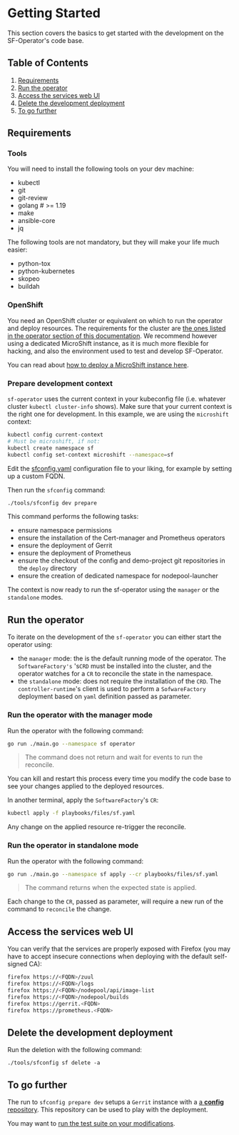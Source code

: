 # Getting Started

This section covers the basics to get started with the development on the SF-Operator's code base.

## Table of Contents

1. [Requirements](#requirements)
1. [Run the operator](#run-the-operator)
1. [Access the services web UI](#access-the-services-web-ui)
1. [Delete the development deployment](#delete-the-development-deployment)
1. [To go further](#to-go-further)

## Requirements

### Tools

You will need to install the following tools on your dev machine:

- kubectl
- git
- git-review
- golang # >= 1.19
- make
- ansible-core
- jq

The following tools are not mandatory, but they will make your life much easier:

- python-tox
- python-kubernetes
- skopeo
- buildah

### OpenShift

You need an OpenShift cluster or equivalent on which to run the operator and deploy resources.
The requirements for the cluster are [the ones listed in the operator section of this documentation](../operator/getting_started.md#prerequisites). We recommend however using a dedicated MicroShift instance, as it is much more flexible for hacking, and also the environment used to test and develop SF-Operator.

You can read about [how to deploy a MicroShift instance here](./microshift.md).

### Prepare development context

`sf-operator` uses the current context in your kubeconfig file (i.e. whatever cluster `kubectl cluster-info` shows). Make sure that your current context is the right one for development. In this example, we are using the `microshift` context:

```sh
kubectl config current-context
# Must be microshift, if not:
kubectl create namespace sf
kubectl config set-context microshift --namespace=sf
```

Edit the [sfconfig.yaml](./../../sfconfig.yaml) configuration file to your liking, for example by setting up a custom FQDN.

Then run the `sfconfig` command:

```sh
./tools/sfconfig dev prepare
```

This command performs the following tasks:

- ensure namespace permissions
- ensure the installation of the Cert-manager and Prometheus operators
- ensure the deployment of Gerrit
- ensure the deployment of Prometheus
- ensure the checkout of the config and demo-project git repositories in the `deploy` directory
- ensure the creation of dedicated namespace for nodepool-launcher

The context is now ready to run the sf-operator using the `manager` or the `standalone` modes.

## Run the operator

To iterate on the development of the `sf-operator` you can either start the operator using:

- the `manager` mode: the is the default running mode of the operator.
  The `SoftwareFactory's` 's`CRD` must be installed into the cluster, and the operator watches
  for a `CR` to reconcile the state in the namespace.
- the `standalone` mode: does not require the installation of the `CRD`. The `controller-runtime`'s
  client is used to perform a `SofwareFactory` deployment based on `yaml` definition passed
  as parameter.

### Run the operator with the manager mode

Run the operator with the following command:

```sh
go run ./main.go --namespace sf operator
```

> The command does not return and wait for events to run the reconcile.

You can kill and restart this process every time you modify the code base
to see your changes applied to the deployed resources.

In another terminal, apply the `SoftwareFactory`'s `CR`:

```sh
kubectl apply -f playbooks/files/sf.yaml
```

Any change on the applied resource re-trigger the reconcile.

### Run the operator in standalone mode

Run the operator with the following command:

```sh
go run ./main.go --namespace sf apply --cr playbooks/files/sf.yaml
```

> The command returns when the expected state is applied.

Each change to the `CR`, passed as parameter, will require a new run of the command to `reconcile` the change.


## Access the services web UI

You can verify that the services are properly exposed with Firefox (you may have to accept insecure connections when deploying with the default self-signed CA):

```sh
firefox https://<FQDN>/zuul
firefox https://<FQDN>/logs
firefox https://<FQDN>/nodepool/api/image-list
firefox https://<FQDN>/nodepool/builds
firefox https://gerrit.<FQDN>
firefox https://prometheus.<FQDN>
```

## Delete the development deployment

Run the deletion with the following command:

```
./tools/sfconfig sf delete -a
```

## To go further

The run to `sfconfig prepare dev` setups a `Gerrit` instance with a [a **config** repository](../deployment/config_repository.md). This repository can be used to play with the deployment.


You may want to [run the test suite on your modifications](./testing.md).
